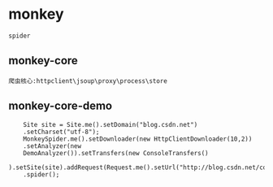 # monkey


    spider


## monkey-core
    爬虫核心:httpclient\jsoup\proxy\process\store


## monkey-core-demo
        Site site = Site.me().setDomain("blog.csdn.net")
        .setCharset("utf-8");
        MonkeySpider.me().setDownloader(new HttpClientDownloader(10,2))
        .setAnalyzer(new
        DemoAnalyzer()).setTransfers(new ConsoleTransfers()
        ).setSite(site).addRequest(Request.me().setUrl("http://blog.csdn.net/column/details/jsoup.html"))
        .spider();